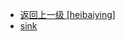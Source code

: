 - [返回上一级 [heibaiying]](notes/code/Flink/flink-kafka-integration/src/main/java/com/heibaiying/)
- [sink](notes/code/Flink/flink-kafka-integration/src/main/java/com/heibaiying/sink/)
